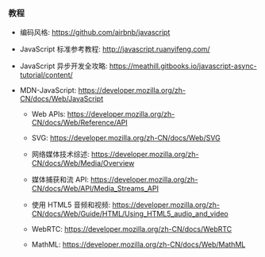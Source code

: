 ## 


### 教程
* 编码风格: https://github.com/airbnb/javascript

* JavaScript 标准参考教程: http://javascript.ruanyifeng.com/

* JavaScript 异步开发全攻略: https://meathill.gitbooks.io/javascript-async-tutorial/content/

* MDN-JavaScript: https://developer.mozilla.org/zh-CN/docs/Web/JavaScript
    * Web APIs: https://developer.mozilla.org/zh-CN/docs/Web/Reference/API

    * SVG: https://developer.mozilla.org/zh-CN/docs/Web/SVG

    * 网络媒体技术综述: https://developer.mozilla.org/zh-CN/docs/Web/Media/Overview

    * 媒体捕获和流 API: https://developer.mozilla.org/zh-CN/docs/Web/API/Media_Streams_API

    * 使用 HTML5 音频和视频: https://developer.mozilla.org/zh-CN/docs/Web/Guide/HTML/Using_HTML5_audio_and_video

    * WebRTC: https://developer.mozilla.org/zh-CN/docs/WebRTC

    * MathML: https://developer.mozilla.org/zh-CN/docs/Web/MathML

